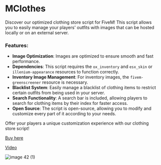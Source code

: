 # MClothes 
<p>Discover our optimized clothing store script for FiveM! This script allows you to easily manage your players&#39; outfits with images that can be hosted locally or on an external server.</p>

<h3>Features:</h3>

<ul>
	<li><strong>Image Optimization</strong>: Images are optimized to ensure smooth and fast performance.</li>
	<li><strong>Dependencies</strong>: This script requires the <code>ox_inventory</code> and <code>esx_skin</code> or <code>illenium-appearance</code> resources to function correctly.</li>
	<li><strong>Inventory Image Management</strong>: For inventory images, the <code>fivem-greenscreener</code> resource is necessary.</li>
	<li><strong>Blacklist System</strong>: Easily manage a blacklist of clothing items to restrict certain outfits from being used in your server.</li>
	<li><strong>Search Functionality</strong>: A search bar is included, allowing players to search for clothing items by their index for faster access.</li>
	<li><strong>Open Source</strong>: The script is open-source, allowing you to modify and customize every part of it according to your needs.</li>
</ul>

<p>Offer your players a unique customization experience with our clothing store script!</p>

<a href="https://store.mshop.ovh/category/2863891">Buy here</a>


<p><a href="https://www.youtube.com/watch?v=JqpncBoB5N4">Video</a></p>


![image 42 (1)](https://github.com/user-attachments/assets/cab09a2c-4da7-4acf-a989-3ee5b6e2ca48)


